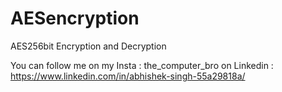 # AESencryption
AES256bit Encryption and Decryption

You can follow me on my Insta : the_computer_bro
on Linkedin : https://www.linkedin.com/in/abhishek-singh-55a29818a/
